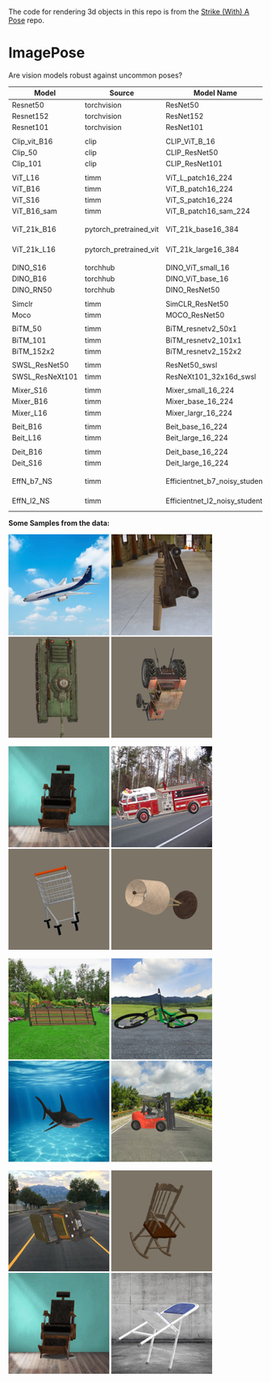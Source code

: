 The code for rendering 3d objects in this repo is from the [Strike (With) A Pose](https://github.com/airalcorn2/strike-with-a-pose) repo.
# ImagePose
Are vision models robust against uncommon poses?


| Model         | Source | Model Name| Dataset | Params | IN acc | repo |
| ------------- | ------------- | ------------- | ------------- | ------------- | ------------- | ------------- |
| Resnet50  | torchvision | ResNet50 | ImageNet(1M) | 25M | 79.3% |
| Resnet152 | torchvision | ResNet152 | ImageNet(1M) | 43M | 80.1% |
| Resnet101 | torchvision | ResNet101 | ImageNet(1M) | 59M | 80.1% |
| | | | | | |
| Clip_vit_B16 | clip | CLIP_ViT_B_16 | WebImageText(400M) | 86M | 63.2% |
| Clip_50      | clip | CLIP_ResNet50 | WebImageText(400M) | 25M  | 62.2% |
| Clip_101     | clip | CLIP_ResNet101 | WebImageText(400M) | 59M | 59.6% |
| | | | | | |
| ViT_L16 | timm | ViT_L_patch16_224 | ImageNet(1M) | 307M | 77%
| ViT_B16 | timm | ViT_B_patch16_224 | ImageNet(1M) | 86M | 78%
| ViT_S16 | timm | ViT_S_patch16_224 | ImageNet(1M) | 22M | xx
| ViT_B16_sam | timm | ViT_B_patch16_sam_224 | ImageNet(1M) | 86M | xx
| | | | | | |
| ViT_21k_B16 | pytorch_pretrained_vit | ViT_21k_base16_384 | ImageNet21k(14M) | 86M | 84% | https://github.com/lukemelas/PyTorch-Pretrained-ViT
| ViT_21k_L16 | pytorch_pretrained_vit | ViT_21k_large16_384 | ImageNet21k(14M) | 307M | 85% | https://github.com/lukemelas/PyTorch-Pretrained-ViT
| | | | | | |
| DINO_S16 | torchhub | DINO_ViT_small_16 | xx | xx | xx
| DINO_B16 | torchhub | DINO_ViT_base_16 | xx | xx | xx
| DINO_RN50 | torchhub | DINO_ResNet50 | xx | xx | xx
| | | | | | |
| Simclr | timm | SimCLR_ResNet50 | ImageNet(1M) | 25M | 69.3% |
| Moco | timm | MOCO_ResNet50 | ImageNet(1M) | 25M | 71.1% | 
| | | | | | |
| BiTM_50  | timm | BiTM_resnetv2_50x1 | ImageNet21k(14M) | 25M | 80.0% |
| BiTM_101 | timm | BiTM_resnetv2_101x1 | ImageNet21k(14M) | 43M | 82.5% |
| BiTM_152x2 | timm | BiTM_resnetv2_152x2 | ImageNet21k(14M) | 98M | 85.5% |
| | | | | | |
| SWSL_ResNet50  | timm | ResNet50_swsl | (64M) | 25M | 79.1% |
| SWSL_ResNeXt101 | timm | ResNeXt101_32x16d_swsl | (64M) | 193M | 81.2% |
| | | | | | |
| Mixer_S16 | timm | Mixer_small_16_224 | ImageNet(1M) | 18M | xx |
| Mixer_B16 | timm | Mixer_base_16_224 | ImageNet(1M) | 59M | xx |
| Mixer_L16 | timm | Mixer_largr_16_224 | ImageNet(1M) | 207M | xx |
| | | | | | |
| Beit_B16 | timm | Beit_base_16_224 | ImageNet21k(14M) | 87M | 85.2% | https://github.com/microsoft/unilm/tree/master/beit
| Beit_L16 | timm | Beit_large_16_224 | ImageNet21k(14M) | 304M | 87.4% | https://github.com/microsoft/unilm/tree/master/beit
| | | | | | |
| Deit_B16 | timm | Deit_base_16_224 | ImageNet(1M) | 86M | 81.8% | https://github.com/facebookresearch/deit
| Deit_S16 | timm | Deit_large_16_224 | ImageNet(1M) | 22M | 79.9% | https://github.com/facebookresearch/deit
| | | | | | |
| EffN_b7_NS | timm | Efficientnet_b7_noisy_student | JFT(300M) | 66M | 86.9% | efficientnet#2-using-pretrained-efficientnet-checkpoints
| EffN_l2_NS | timm | Efficientnet_l2_noisy_student |  JFT(300M) | 480M|  88.4% | efficientnet#2-using-pretrained-efficientnet-checkpoints


**Some Samples from the data:**

<p float="left">
  <img src="README images/airliner_roll_bg1_14.png" width="200" />
  <img src="README images/cannon_roll_bg1_116.png" width="200" /> 
  <img src="README images/tank_yaw_nobg_86.png" width="200" />
  <img src="README images/tractor_yaw_nobg_132.png" width="200" />
</p>
<p float="left">
  <img src="README images/barberchair_roll_bg1_2.png" width="200" />
  <img src="README images/fireengine_roll_bg1_6.png" width="200" /> 
  <img src="README images/shoppingcart_yaw_nobg_14.png" width="200" />
    <img src="README images/tablelamp_yaw_nobg_80.png" width="200" />
</p><p float="left">
  <img src="README images/parkbench_pitch_bg1_192.png" width="200" />
  <img src="README images/mountainbike_pitch_bg1_64.png" width="200" /> 
  <img src="README images/hammerhead_pitch_bg1_28.png" width="200" />
    <img src="README images/forklift_roll_bg1_0.png" width="200" />
</p><p float="left">
  <img src="README images/jeep_pitch_bg1_108.png" width="200" />
  <img src="README images/rockingchair_yaw_nobg_24.png" width="200" /> 
  <img src="README images/barberchair_roll_bg1_2.png" width="200" />
    <img src="README images/foldingchair_pitch_bg1_40.png" width="200" />
</p>

